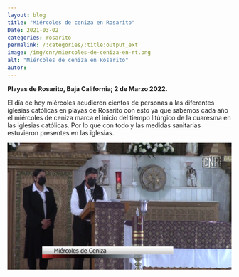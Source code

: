 ```yaml
---
layout: blog
title: "Miércoles de ceniza en Rosarito"
Date: 2021-03-02
categories: rosarito
permalink: /:categories/:title:output_ext
image: /img/cnr/miercoles-de-ceniza-en-rt.png
alt: "Miércoles de ceniza en Rosarito"
autor:
---
```


**Playas de Rosarito, Baja California; 2 de Marzo 2022.** 

 El día de hoy miércoles acudieron cientos de personas a las diferentes iglesias católicas en playas de Rosarito con esto ya que sabemos cada año el miércoles de ceniza marca el inicio del tiempo litúrgico de la cuaresma en las iglesias católicas. Por lo que con todo y las medidas sanitarias estuvieron presentes en las iglesias.

<div id="carouselExampleSlidesOnly" class="carousel slide" data-ride="carousel">
  <div class="carousel-inner">
    <div class="carousel-item active">
       <img class="d-block w-100" src="/img/cnr/miercoles-de-ceniza-en-rt.png" loading="lazy"  alt="Miércoles de ceniza en Rosarito">
    </div>
  </div>
</div>
